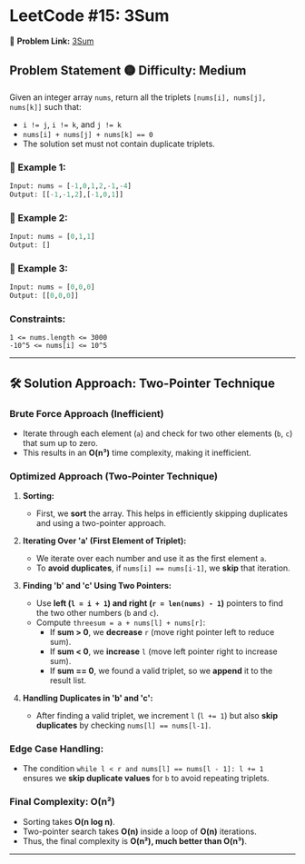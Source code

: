 #  LeetCode #15: 3Sum
🔗 **Problem Link:** [3Sum](https://leetcode.com/problems/3sum/)

##  Problem Statement  🟡 **Difficulty:** Medium
Given an integer array `nums`, return all the triplets `[nums[i], nums[j], nums[k]]` such that:

- `i != j`, `i != k`, and `j != k`
- `nums[i] + nums[j] + nums[k] == 0`
- The solution set must not contain duplicate triplets.

### 🔹 Example 1:  
```python
Input: nums = [-1,0,1,2,-1,-4]
Output: [[-1,-1,2],[-1,0,1]]
```

### 🔹 Example 2:  
```python
Input: nums = [0,1,1]
Output: []
```

### 🔹 Example 3:  
```python
Input: nums = [0,0,0]
Output: [[0,0,0]]
```

###  Constraints:
```
1 <= nums.length <= 3000
-10^5 <= nums[i] <= 10^5
```

---

## 🛠️ Solution Approach: Two-Pointer Technique

### **Brute Force Approach (Inefficient)**
- Iterate through each element (`a`) and check for two other elements (`b`, `c`) that sum up to zero.
- This results in an **O(n³)** time complexity, making it inefficient.

### **Optimized Approach (Two-Pointer Technique)**

1. **Sorting:**  
   - First, we **sort** the array. This helps in efficiently skipping duplicates and using a two-pointer approach.
  
2. **Iterating Over 'a' (First Element of Triplet):**  
   - We iterate over each number and use it as the first element `a`.  
   - To **avoid duplicates**, if `nums[i] == nums[i-1]`, we **skip** that iteration.

3. **Finding 'b' and 'c' Using Two Pointers:**  
   - Use **left (`l = i + 1`) and right (`r = len(nums) - 1`)** pointers to find the two other numbers (`b` and `c`).
   - Compute `threesum = a + nums[l] + nums[r]`:
     - If **sum > 0**, we **decrease** `r` (move right pointer left to reduce sum).
     - If **sum < 0**, we **increase** `l` (move left pointer right to increase sum).
     - If **sum == 0**, we found a valid triplet, so we **append** it to the result list.

4. **Handling Duplicates in 'b' and 'c':**  
   - After finding a valid triplet, we increment `l` (`l += 1`) but also **skip duplicates** by checking `nums[l] == nums[l-1]`.

### **Edge Case Handling:**  
- The condition `while l < r and nums[l] == nums[l - 1]: l += 1` ensures we **skip duplicate values** for `b` to avoid repeating triplets.

### **Final Complexity: O(n²)**
- Sorting takes **O(n log n)**.
- Two-pointer search takes **O(n)** inside a loop of **O(n)** iterations.
- Thus, the final complexity is **O(n²), much better than O(n³)**.

---
